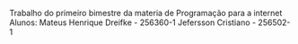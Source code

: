 Trabalho do primeiro bimestre da materia de Programação para a internet
Alunos:
Mateus Henrique Dreifke - 256360-1
Jefersson Cristiano - 256502-1

